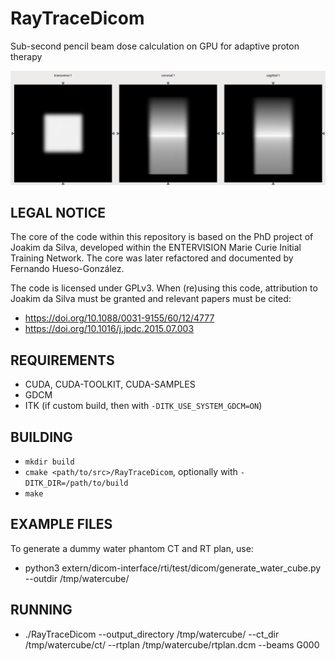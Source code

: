# RayTraceDicom
Sub-second pencil beam dose calculation on GPU for adaptive proton therapy

![](doc/watercube.png)

LEGAL NOTICE
------------
The core of the code within this repository is based on the PhD project of Joakim da Silva, developed within the ENTERVISION Marie Curie Initial Training Network.
The core was later refactored and documented by Fernando Hueso-González.

The code is licensed under GPLv3. When (re)using this code, attribution to Joakim da Silva must be granted and relevant papers must be cited:
- https://doi.org/10.1088/0031-9155/60/12/4777
- https://doi.org/10.1016/j.jpdc.2015.07.003

REQUIREMENTS
------------
- CUDA, CUDA-TOOLKIT, CUDA-SAMPLES
- GDCM
- ITK (if custom build, then with `-DITK_USE_SYSTEM_GDCM=ON`)

BUILDING
--------
- `mkdir build`
- `cmake <path/to/src>/RayTraceDicom`, optionally with `-DITK_DIR=/path/to/build`
- `make`

EXAMPLE FILES
-------------
To generate a dummy water phantom CT and RT plan, use:
- python3 extern/dicom-interface/rti/test/dicom/generate_water_cube.py --outdir /tmp/watercube/

RUNNING
-------
- ./RayTraceDicom --output_directory /tmp/watercube/ --ct_dir /tmp/watercube/ct/ --rtplan /tmp/watercube/rtplan.dcm --beams G000
